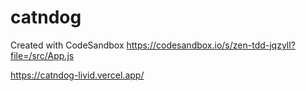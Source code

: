 # catndog
Created with CodeSandbox
https://codesandbox.io/s/zen-tdd-jqzyll?file=/src/App.js


https://catndog-livid.vercel.app/
